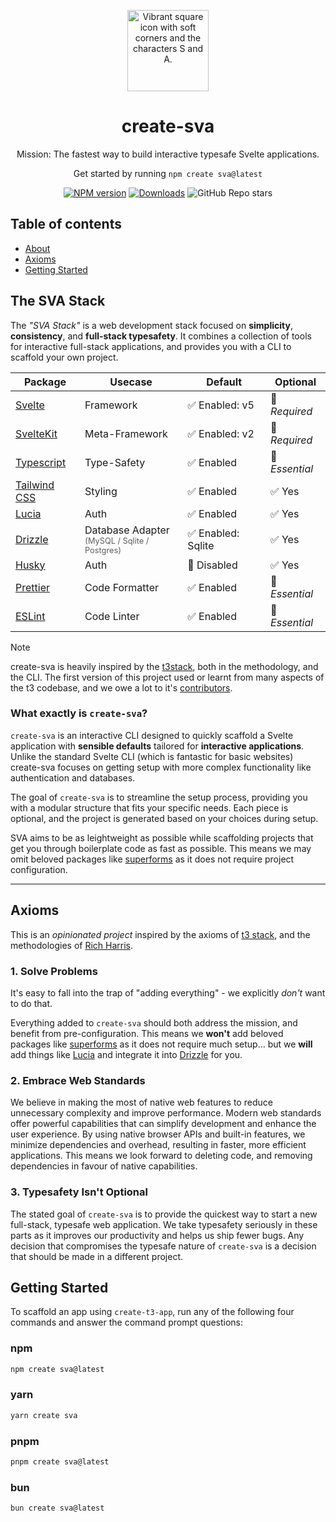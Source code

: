 <p align="center">
 <img src="https://raw.githubusercontent.com/OllieJT/create-sva/ccc4bc0bd4983041c4a805287169888a910563b9/web/static/create-sva-icon.png" width="130" alt="Vibrant square icon with soft corners and the characters S and A.">

</p>

<h1 align="center">
  create-sva
</h1>

<p align="center">Mission: The fastest way to build interactive typesafe Svelte applications.</p>

<p align="center">Get started by running <code>npm create sva@latest</code></p>

<div align="center">

[![NPM version][npm-image]][npm-url] [![Downloads][downloads-image]][npm-url] ![GitHub Repo stars][github-image]

</div>

## Table of contents

- <a href="#about">About</a>
- <a href="#axioms">Axioms</a>
- <a href="#getting-started">Getting Started</a>

<h2 id="about">The SVA Stack</h2>

The _"SVA Stack"_ is a web development stack focused on **simplicity**, **consistency**, and **full-stack typesafety**. It combines a collection of tools for interactive full-stack applications, and provides you with a CLI to scaffold your own project.

| Package                                       | Usecase                                                                                                 | Default            | Optional       |
| --------------------------------------------- | ------------------------------------------------------------------------------------------------------- | ------------------ | -------------- |
| [Svelte](https://svelte.dev/)                 | Framework                                                                                               | ✅ Enabled: v5     | 🚫 _Required_  |
| [SvelteKit](https://kit.svelte.dev/)          | Meta-Framework                                                                                          | ✅ Enabled: v2     | 🚫 _Required_  |
| [Typescript](https://www.typescriptlang.org/) | Type-Safety                                                                                             | ✅ Enabled         | 🚫 _Essential_ |
| [Tailwind CSS](https://tailwindcss.com)       | Styling                                                                                                 | ✅ Enabled         | ✅ Yes         |
| [Lucia](https://lucia-auth.com/)              | Auth                                                                                                    | ✅ Enabled         | ✅ Yes         |
| [Drizzle](https://orm.drizzle.team/)          | Database Adapter<br /> <small style="opacity:0.7; font-size:0.8em;">(MySQL / Sqlite / Postgres)</small> | ✅ Enabled: Sqlite | ✅ Yes         |
| [Husky](https://typicode.github.io/husky/)    | Auth                                                                                                    | 🚫 Disabled        | ✅ Yes         |
| [Prettier](https://prettier.io/)              | Code Formatter                                                                                          | ✅ Enabled         | 🚫 _Essential_ |
| [ESLint](https://eslint.org/)                 | Code Linter                                                                                             | ✅ Enabled         | 🚫 _Essential_ |

> [!NOTE]
> create-sva is heavily inspired by the [t3stack](https://github.com/t3-oss/create-t3-app/), both in the methodology, and the CLI. The first version of this project used or learnt from many aspects of the t3 codebase, and we owe a lot to it's [contributors](https://github.com/t3-oss/create-t3-app/graphs/contributors).

### What exactly is `create-sva`?

`create-sva` is an interactive CLI designed to quickly scaffold a Svelte application with **sensible defaults** tailored for **interactive applications**. Unlike the standard Svelte CLI (which is fantastic for basic websites) create-sva focuses on getting setup with more complex functionality like authentication and databases.

The goal of `create-sva` is to streamline the setup process, providing you with a modular structure that fits your specific needs. Each piece is optional, and the project is generated based on your choices during setup.

SVA aims to be as leightweight as possible while scaffolding projects that get you through boilerplate code as fast as possible. This means we may omit beloved packages like [superforms](https://superforms.rocks/) as it does not require project configuration.

---

<h2 id="axioms">Axioms</h2>

This is an _opinionated project_ inspired by the axioms of [t3 stack](https://github.com/t3-oss/create-t3-app/), and the methodologies of [Rich Harris](https://github.com/Rich-Harris).

### 1. Solve Problems

It's easy to fall into the trap of "adding everything" - we explicitly _don't_ want to do that.

Everything added to `create-sva` should both address the mission, and benefit from pre-configuration. This means we **won't** add beloved packages like [superforms](https://superforms.rocks/) as it does not require much setup... but we **will** add things like [Lucia](https://lucia-auth.com/) and integrate it into [Drizzle](https://orm.drizzle.team/) for you.

### 2. Embrace Web Standards

We believe in making the most of native web features to reduce unnecessary complexity and improve performance. Modern web standards offer powerful capabilities that can simplify development and enhance the user experience. By using native browser APIs and built-in features, we minimize dependencies and overhead, resulting in faster, more efficient applications. This means we look forward to deleting code, and removing dependencies in favour of native capabilities.

### 3. Typesafety Isn't Optional

The stated goal of `create-sva` is to provide the quickest way to start a new full-stack, typesafe web application. We take typesafety seriously in these parts as it improves our productivity and helps us ship fewer bugs. Any decision that compromises the typesafe nature of `create-sva` is a decision that should be made in a different project.

<h2 id="getting-started">Getting Started</h2>

To scaffold an app using `create-t3-app`, run any of the following four commands and answer the command prompt questions:

### npm

```bash
npm create sva@latest
```

### yarn

```bash
yarn create sva
```

### pnpm

```bash
pnpm create sva@latest
```

### bun

```bash
bun create sva@latest
```

[downloads-image]: https://img.shields.io/npm/dm/create-sva?color=364fc7&logoColor=364fc7
[npm-url]: https://www.npmjs.com/package/create-sva
[npm-image]: https://img.shields.io/npm/v/create-sva?color=0b7285&logoColor=0b7285
[contribute-url]: https://github.com/olliejt/create-sva/blob/main/CONTRIBUTING.md
[contribute-image]: https://img.shields.io/badge/PRs-welcome-blue.svg
[github-image]: https://img.shields.io/github/stars/olliejt/create-sva
[discord-image]: https://img.shields.io/discord/966627436387266600?color=%235865F2&label=Discord&logo=discord&logoColor=%23fff
